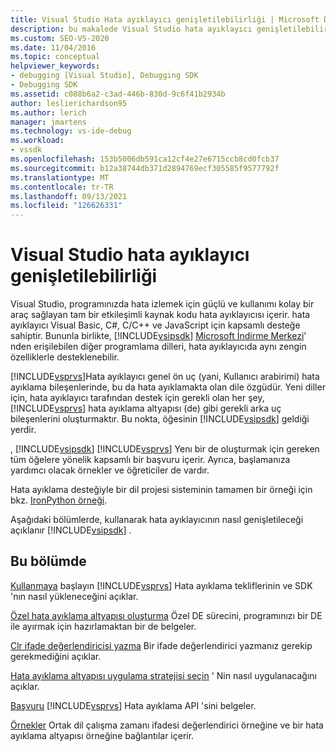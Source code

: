 ```yaml
---
title: Visual Studio Hata ayıklayıcı genişletilebilirliği | Microsoft Docs
description: bu makalede Visual Studio hata ayıklayıcı genişletilebilirliği açıklanmakta ve Visual Studio hata ayıklama hakkında makalelerin bağlantıları verilmektedir.
ms.custom: SEO-VS-2020
ms.date: 11/04/2016
ms.topic: conceptual
helpviewer_keywords:
- debugging [Visual Studio], Debugging SDK
- Debugging SDK
ms.assetid: c088b6a2-c3ad-446b-830d-9c6f41b2934b
author: leslierichardson95
ms.author: lerich
manager: jmartens
ms.technology: vs-ide-debug
ms.workload:
- vssdk
ms.openlocfilehash: 153b5006db591ca12cf4e27e6715ccb8cd0fcb37
ms.sourcegitcommit: b12a38744db371d2894769ecf305585f9577792f
ms.translationtype: MT
ms.contentlocale: tr-TR
ms.lasthandoff: 09/13/2021
ms.locfileid: "126626331"
---
```

# <a name="visual-studio-debugger-extensibility"></a>Visual Studio hata ayıklayıcı genişletilebilirliği
Visual Studio, programınızda hata izlemek için güçlü ve kullanımı kolay bir araç sağlayan tam bir etkileşimli kaynak kodu hata ayıklayıcısı içerir. hata ayıklayıcı Visual Basic, C#, C/C++ ve JavaScript için kapsamlı desteğe sahiptir. Bununla birlikte, [!INCLUDE[vsipsdk](../../extensibility/includes/vsipsdk_md.md)] [Microsoft İndirme Merkezi](https://www.microsoft.com/download/details.aspx?id=21835)' nden erişilebilen diğer programlama dilleri, hata ayıklayıcıda aynı zengin özelliklerle desteklenebilir.

 [!INCLUDE[vsprvs](../../code-quality/includes/vsprvs_md.md)]Hata ayıklayıcı genel ön uç (yani, Kullanıcı arabirimi) hata ayıklama bileşenlerinde, bu da hata ayıklamakta olan dile özgüdür. Yeni diller için, hata ayıklayıcı tarafından destek için gerekli olan her şey, [!INCLUDE[vsprvs](../../code-quality/includes/vsprvs_md.md)] hata ayıklama altyapısı (de) gibi gerekli arka uç bileşenlerini oluşturmaktır. Bu nokta, öğesinin [!INCLUDE[vsipsdk](../../extensibility/includes/vsipsdk_md.md)] geldiği yerdir.

 , [!INCLUDE[vsipsdk](../../extensibility/includes/vsipsdk_md.md)] [!INCLUDE[vsprvs](../../code-quality/includes/vsprvs_md.md)] Yenı bir de oluşturmak için gereken tüm öğelere yönelik kapsamlı bir başvuru içerir. Ayrıca, başlamanıza yardımcı olacak örnekler ve öğreticiler de vardır.

 Hata ayıklama desteğiyle bir dil projesi sisteminin tamamen bir örneği için bkz. [IronPython örneği](https://www.microsoft.com/download/details.aspx?id=55984).

 Aşağıdaki bölümlerde, kullanarak hata ayıklayıcının nasıl genişletileceği açıklanır [!INCLUDE[vsipsdk](../../extensibility/includes/vsipsdk_md.md)] .

## <a name="in-this-section"></a>Bu bölümde
 [Kullanmaya](../../extensibility/debugger/getting-started-with-debugger-extensibility.md) başlayın [!INCLUDE[vsprvs](../../code-quality/includes/vsprvs_md.md)] Hata ayıklama tekliflerinin ve SDK 'nın nasıl yükleneceğini açıklar.

 [Özel hata ayıklama altyapısı oluşturma](../../extensibility/debugger/creating-a-custom-debug-engine.md) Özel DE sürecini, programınızı bir DE ile ayırmak için hazırlamaktan bir de belgeler.

 [Clr ifade değerlendiricisi yazma](../../extensibility/debugger/writing-a-common-language-runtime-expression-evaluator.md) Bir ifade değerlendirici yazmanız gerekip gerekmediğini açıklar.

 [Hata ayıklama altyapısı uygulama stratejisi seçin](../../extensibility/debugger/choosing-a-debug-engine-implementation-strategy.md) ' Nin nasıl uygulanacağını açıklar.

 [Başvuru](../../extensibility/debugger/reference/reference-visual-studio-debugging-apis.md) [!INCLUDE[vsprvs](../../code-quality/includes/vsprvs_md.md)] Hata ayıklama API 'sini belgeler.

 [Örnekler](../../extensibility/debugger/visual-studio-debugging-samples.md) Ortak dil çalışma zamanı ifadesi değerlendirici örneğine ve bir hata ayıklama altyapısı örneğine bağlantılar içerir.
